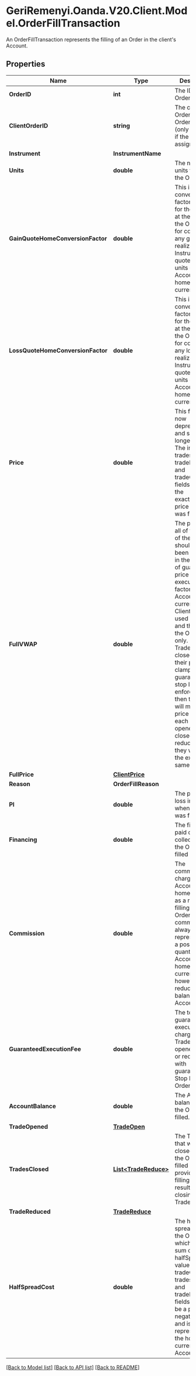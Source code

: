 # GeriRemenyi.Oanda.V20.Client.Model.OrderFillTransaction
An OrderFillTransaction represents the filling of an Order in the client's Account.
## Properties

Name | Type | Description | Notes
------------ | ------------- | ------------- | -------------
**OrderID** | **int** | The ID of the Order filled. | [optional] 
**ClientOrderID** | **string** | The client Order ID of the Order filled (only provided if the client has assigned one). | [optional] 
**Instrument** | **InstrumentName** |  | [optional] 
**Units** | **double** | The number of units filled by the OrderFill. | [optional] 
**GainQuoteHomeConversionFactor** | **double** | This is the conversion factor in effect for the Account at the time of the OrderFill for converting any gains realized in Instrument quote units into units of the Account&#39;s home currency. | [optional] 
**LossQuoteHomeConversionFactor** | **double** | This is the conversion factor in effect for the Account at the time of the OrderFill for converting any losses realized in Instrument quote units into units of the Account&#39;s home currency. | [optional] 
**Price** | **double** | This field is now deprecated and should no longer be used. The individual tradesClosed, tradeReduced and tradeOpened fields contain the exact/official price each unit was filled at. | [optional] 
**FullVWAP** | **double** | The price that all of the units of the OrderFill should have been filled at, in the absence of guaranteed price execution. This factors in the Account&#39;s current ClientPrice, used liquidity and the units of the OrderFill only. If no Trades were closed with their price clamped for guaranteed stop loss enforcement, then this value will match the price fields of each Trade opened, closed, and reduced, and they will all be the exact same. | [optional] 
**FullPrice** | [**ClientPrice**](ClientPrice.md) |  | [optional] 
**Reason** | **OrderFillReason** |  | [optional] 
**Pl** | **double** | The profit or loss incurred when the Order was filled. | [optional] 
**Financing** | **double** | The financing paid or collected when the Order was filled | [optional] 
**Commission** | **double** | The commission charged in the Account&#39;s home currency as a result of filling the Order. The commission is always represented as a positive quantity of the Account&#39;s home currency, however it reduces the balance in the Account. | [optional] 
**GuaranteedExecutionFee** | **double** | The total guaranteed execution fees charged for all Trades opened, closed or reduced with guaranteed Stop Loss Orders. | [optional] 
**AccountBalance** | **double** | The Account&#39;s balance after the Order was filled. | [optional] 
**TradeOpened** | [**TradeOpen**](TradeOpen.md) |  | [optional] 
**TradesClosed** | [**List&lt;TradeReduce&gt;**](TradeReduce.md) | The Trades that were closed when the Order was filled (only provided if filling the Order resulted in a closing open Trades). | [optional] 
**TradeReduced** | [**TradeReduce**](TradeReduce.md) |  | [optional] 
**HalfSpreadCost** | **double** | The half spread cost for the OrderFill, which is the sum of the halfSpreadCost values in the tradeOpened, tradesClosed and tradeReduced fields. This can be a positive or negative value and is represented in the home currency of the Account. | [optional] 

[[Back to Model list]](../README.md#documentation-for-models) [[Back to API list]](../README.md#documentation-for-api-endpoints) [[Back to README]](../README.md)

